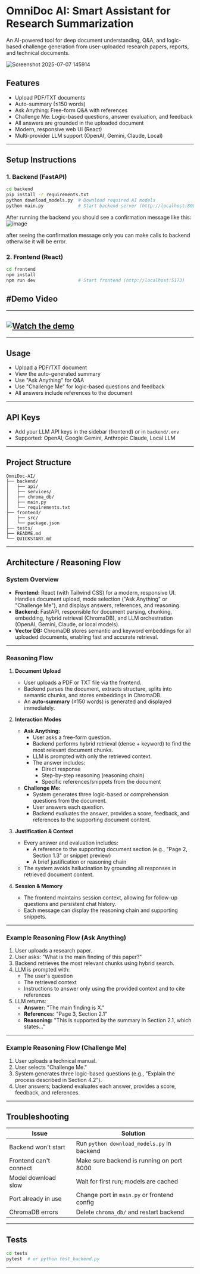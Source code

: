 # OmniDoc AI: Smart Assistant for Research Summarization

An AI-powered tool for deep document understanding, Q&A, and logic-based challenge generation from user-uploaded research papers, reports, and technical documents.

![Screenshot 2025-07-07 145914](https://github.com/user-attachments/assets/d88e5bd8-0d29-499e-90a2-7bae2dee9950)

## Features
- Upload PDF/TXT documents
- Auto-summary (≤150 words)
- Ask Anything: Free-form Q&A with references
- Challenge Me: Logic-based questions, answer evaluation, and feedback
- All answers are grounded in the uploaded document
- Modern, responsive web UI (React)
- Multi-provider LLM support (OpenAI, Gemini, Claude, Local)

---

## Setup Instructions

### 1. Backend (FastAPI)
```bash
cd backend
pip install -r requirements.txt
python download_models.py  # Download required AI models
python main.py             # Start backend server (http://localhost:8000)
```
After running the backend you should see a confirmation message like this:
![image](https://github.com/user-attachments/assets/1ec3ebff-de78-4abb-abe5-db7f3c97cd89)

after seeing the confirmation message only you can make calls to backend otherwise it will be error.


### 2. Frontend (React)
```bash
cd frontend
npm install
npm run dev                # Start frontend (http://localhost:5173)
```
## #Demo Video
---
[![Watch the demo](https://img.youtube.com/vi/xm80FWNeFKY/maxresdefault.jpg)](https://www.youtube.com/watch?v=xm80FWNeFKY)
---

---

## Usage
- Upload a PDF/TXT document
- View the auto-generated summary
- Use "Ask Anything" for Q&A
- Use "Challenge Me" for logic-based questions and feedback
- All answers include references to the document

---

## API Keys
- Add your LLM API keys in the sidebar (frontend) or in `backend/.env`
- Supported: OpenAI, Google Gemini, Anthropic Claude, Local LLM

---

## Project Structure
```
OmniDoc-AI/
├── backend/
│   ├── api/
│   ├── services/
│   ├── chroma_db/
│   ├── main.py
│   └── requirements.txt
├── frontend/
│   ├── src/
│   └── package.json
├── tests/
├── README.md
└── QUICKSTART.md
```

---

## Architecture / Reasoning Flow

### System Overview
- **Frontend:** React (with Tailwind CSS) for a modern, responsive UI. Handles document upload, mode selection ("Ask Anything" or "Challenge Me"), and displays answers, references, and reasoning.
- **Backend:** FastAPI, responsible for document parsing, chunking, embedding, hybrid retrieval (ChromaDB), and LLM orchestration (OpenAI, Gemini, Claude, or local models).
- **Vector DB:** ChromaDB stores semantic and keyword embeddings for all uploaded documents, enabling fast and accurate retrieval.

---

### Reasoning Flow

1. **Document Upload**
   - User uploads a PDF or TXT file via the frontend.
   - Backend parses the document, extracts structure, splits into semantic chunks, and stores embeddings in ChromaDB.
   - An **auto-summary** (≤150 words) is generated and displayed immediately.

2. **Interaction Modes**
   - **Ask Anything:**
     - User asks a free-form question.
     - Backend performs hybrid retrieval (dense + keyword) to find the most relevant document chunks.
     - LLM is prompted with only the retrieved context.
     - The answer includes:
       - Direct response
       - Step-by-step reasoning (reasoning chain)
       - Specific references/snippets from the document
   - **Challenge Me:**
     - System generates three logic-based or comprehension questions from the document.
     - User answers each question.
     - Backend evaluates the answer, provides a score, feedback, and references to the supporting document content.

3. **Justification & Context**
   - Every answer and evaluation includes:
     - A reference to the supporting document section (e.g., "Page 2, Section 1.3" or snippet preview)
     - A brief justification or reasoning chain
   - The system avoids hallucination by grounding all responses in retrieved document content.

4. **Session & Memory**
   - The frontend maintains session context, allowing for follow-up questions and persistent chat history.
   - Each message can display the reasoning chain and supporting snippets.

---

### Example Reasoning Flow (Ask Anything)

1. User uploads a research paper.
2. User asks: "What is the main finding of this paper?"
3. Backend retrieves the most relevant chunks using hybrid search.
4. LLM is prompted with:
   - The user's question
   - The retrieved context
   - Instructions to answer only using the provided context and to cite references
5. LLM returns:
   - **Answer:** "The main finding is X."
   - **References:** "Page 3, Section 2.1"
   - **Reasoning:** "This is supported by the summary in Section 2.1, which states..."

---

### Example Reasoning Flow (Challenge Me)

1. User uploads a technical manual.
2. User selects "Challenge Me."
3. System generates three logic-based questions (e.g., "Explain the process described in Section 4.2").
4. User answers; backend evaluates each answer, provides a score, feedback, and references.

---

## Troubleshooting
| Issue                  | Solution                                      |
|------------------------|-----------------------------------------------|
| Backend won't start    | Run `python download_models.py` in backend    |
| Frontend can't connect | Make sure backend is running on port 8000     |
| Model download slow    | Wait for first run; models are cached         |
| Port already in use    | Change port in `main.py` or frontend config   |
| ChromaDB errors        | Delete `chroma_db/` and restart backend       |

---

## Tests
```bash
cd tests
pytest  # or python test_backend.py
```

---
